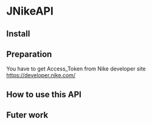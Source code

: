 JNikeAPI
========

Install
--------

Preparation
--------
You have to get Access\_Token from Nike developer site
https://developer.nike.com/

How to use this API
--------


Futer work
--------



